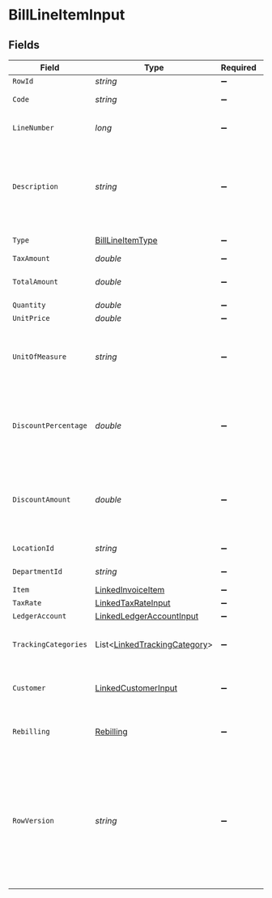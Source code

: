 # BillLineItemInput


## Fields

| Field                                                                                                                                      | Type                                                                                                                                       | Required                                                                                                                                   | Description                                                                                                                                | Example                                                                                                                                    |
| ------------------------------------------------------------------------------------------------------------------------------------------ | ------------------------------------------------------------------------------------------------------------------------------------------ | ------------------------------------------------------------------------------------------------------------------------------------------ | ------------------------------------------------------------------------------------------------------------------------------------------ | ------------------------------------------------------------------------------------------------------------------------------------------ |
| `RowId`                                                                                                                                    | *string*                                                                                                                                   | :heavy_minus_sign:                                                                                                                         | Row ID                                                                                                                                     | 12345                                                                                                                                      |
| `Code`                                                                                                                                     | *string*                                                                                                                                   | :heavy_minus_sign:                                                                                                                         | User defined item code                                                                                                                     | 120-C                                                                                                                                      |
| `LineNumber`                                                                                                                               | *long*                                                                                                                                     | :heavy_minus_sign:                                                                                                                         | Line number in the invoice                                                                                                                 | 1                                                                                                                                          |
| `Description`                                                                                                                              | *string*                                                                                                                                   | :heavy_minus_sign:                                                                                                                         | User defined description                                                                                                                   | Model Y is a fully electric, mid-size SUV, with seating for up to seven, dual motor AWD and unparalleled protection.                       |
| `Type`                                                                                                                                     | [BillLineItemType](../../Models/Components/BillLineItemType.md)                                                                            | :heavy_minus_sign:                                                                                                                         | Bill Line Item type                                                                                                                        | expense_account                                                                                                                            |
| `TaxAmount`                                                                                                                                | *double*                                                                                                                                   | :heavy_minus_sign:                                                                                                                         | Tax amount                                                                                                                                 | 27500                                                                                                                                      |
| `TotalAmount`                                                                                                                              | *double*                                                                                                                                   | :heavy_minus_sign:                                                                                                                         | Total amount of the line item                                                                                                              | 27500                                                                                                                                      |
| `Quantity`                                                                                                                                 | *double*                                                                                                                                   | :heavy_minus_sign:                                                                                                                         | N/A                                                                                                                                        | 1                                                                                                                                          |
| `UnitPrice`                                                                                                                                | *double*                                                                                                                                   | :heavy_minus_sign:                                                                                                                         | N/A                                                                                                                                        | 27500.5                                                                                                                                    |
| `UnitOfMeasure`                                                                                                                            | *string*                                                                                                                                   | :heavy_minus_sign:                                                                                                                         | Description of the unit type the item is sold as, ie: kg, hour.                                                                            | pc.                                                                                                                                        |
| `DiscountPercentage`                                                                                                                       | *double*                                                                                                                                   | :heavy_minus_sign:                                                                                                                         | Discount percentage applied to the line item when supported downstream.                                                                    | 0.01                                                                                                                                       |
| `DiscountAmount`                                                                                                                           | *double*                                                                                                                                   | :heavy_minus_sign:                                                                                                                         | Discount amount applied to the line item when supported downstream.                                                                        | 19.99                                                                                                                                      |
| `LocationId`                                                                                                                               | *string*                                                                                                                                   | :heavy_minus_sign:                                                                                                                         | The ID of the location                                                                                                                     | 12345                                                                                                                                      |
| `DepartmentId`                                                                                                                             | *string*                                                                                                                                   | :heavy_minus_sign:                                                                                                                         | The ID of the department                                                                                                                   | 12345                                                                                                                                      |
| `Item`                                                                                                                                     | [LinkedInvoiceItem](../../Models/Components/LinkedInvoiceItem.md)                                                                          | :heavy_minus_sign:                                                                                                                         | N/A                                                                                                                                        |                                                                                                                                            |
| `TaxRate`                                                                                                                                  | [LinkedTaxRateInput](../../Models/Components/LinkedTaxRateInput.md)                                                                        | :heavy_minus_sign:                                                                                                                         | N/A                                                                                                                                        |                                                                                                                                            |
| `LedgerAccount`                                                                                                                            | [LinkedLedgerAccountInput](../../Models/Components/LinkedLedgerAccountInput.md)                                                            | :heavy_minus_sign:                                                                                                                         | N/A                                                                                                                                        |                                                                                                                                            |
| `TrackingCategories`                                                                                                                       | List<[LinkedTrackingCategory](../../Models/Components/LinkedTrackingCategory.md)>                                                          | :heavy_minus_sign:                                                                                                                         | A list of linked tracking categories.                                                                                                      |                                                                                                                                            |
| `Customer`                                                                                                                                 | [LinkedCustomerInput](../../Models/Components/LinkedCustomerInput.md)                                                                      | :heavy_minus_sign:                                                                                                                         | The customer this entity is linked to.                                                                                                     |                                                                                                                                            |
| `Rebilling`                                                                                                                                | [Rebilling](../../Models/Components/Rebilling.md)                                                                                          | :heavy_minus_sign:                                                                                                                         | Rebilling metadata for this line item.                                                                                                     |                                                                                                                                            |
| `RowVersion`                                                                                                                               | *string*                                                                                                                                   | :heavy_minus_sign:                                                                                                                         | A binary value used to detect updates to a object and prevent data conflicts. It is incremented each time an update is made to the object. | 1-12345                                                                                                                                    |